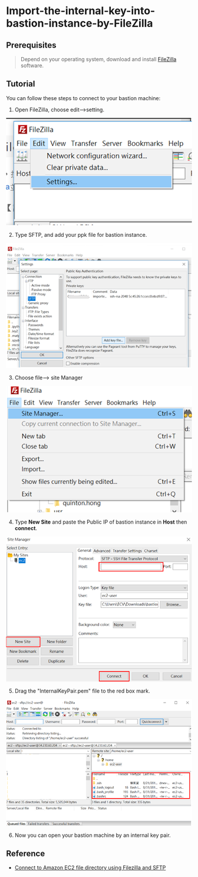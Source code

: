 # Import-the-internal-key-into-bastion-instance-by-FileZilla

## Prerequisites
>Depend on your operating system, download and install [FileZilla](https://filezilla-project.org/download.php?type=client) software.

## Tutorial
You can follow these steps to connect to your bastion machine:

1. Open FileZilla, choose edit-->setting.

![stp1.PNG](/img/stp1.PNG)

2. Type SFTP, and add your ppk file for bastion instance.

![stp2.PNG](/img/stp2.PNG)

3. Choose file--> site Manager

![stp3.PNG](/img/stp3.PNG)

4. Type **New Site** and paste the Public IP of bastion instance in **Host** then **connect**.

![stp4.PNG](/img/stp4.PNG)

5. Drag the "InternalKeyPair.pem" file to the red box mark.

![stp5.PNG](/img/stp5.PNG)

6. Now you can open your bastion machine by an internal key pair.

## Reference
* [Connect to Amazon EC2 file directory using Filezilla and SFTP](https://www.youtube.com/watch?v=e9BDvg42-JI)
